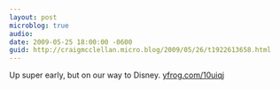 ```yaml
---
layout: post
microblog: true
audio: 
date: 2009-05-25 18:00:00 -0600
guid: http://craigmcclellan.micro.blog/2009/05/26/t1922613658.html
---
```

Up super early, but on our way to Disney.  [yfrog.com/10uiqj](http://yfrog.com/10uiqj)
